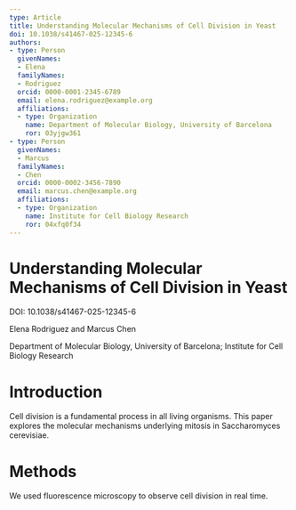 ```yaml
---
type: Article
title: Understanding Molecular Mechanisms of Cell Division in Yeast
doi: 10.1038/s41467-025-12345-6
authors:
- type: Person
  givenNames:
  - Elena
  familyNames:
  - Rodriguez
  orcid: 0000-0001-2345-6789
  email: elena.rodriguez@example.org
  affiliations:
  - type: Organization
    name: Department of Molecular Biology, University of Barcelona
    ror: 03yjgw361
- type: Person
  givenNames:
  - Marcus
  familyNames:
  - Chen
  orcid: 0000-0002-3456-7890
  email: marcus.chen@example.org
  affiliations:
  - type: Organization
    name: Institute for Cell Biology Research
    ror: 04xfq0f34
---
```


# Understanding Molecular Mechanisms of Cell Division in Yeast

DOI: 10.1038/s41467-025-12345-6

Elena Rodriguez and Marcus Chen

Department of Molecular Biology, University of Barcelona; Institute for Cell Biology Research

# Introduction

Cell division is a fundamental process in all living organisms. This paper explores the molecular mechanisms underlying mitosis in Saccharomyces cerevisiae.

# Methods

We used fluorescence microscopy to observe cell division in real time.
